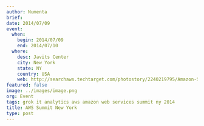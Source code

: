```yaml
---
author: Numenta
brief:
date: 2014/07/09
event:
  when:
    begin: 2014/07/09
    end: 2014/07/10
  where:
    desc: Javits Center
    city: New York
    state: NY
    country: USA
    web: http://searchaws.techtarget.com/photostory/2240219795/Amazon-Summit-showcases-new-cloud-product-initiatives/1/AWS-Summit-2014-Product-partner-and-price-news
featured: false
image: ../images/image.png
org: Event
tags: grok it analytics aws amazon web services summit ny 2014
title: AWS Summit New York
type: post
---
```


